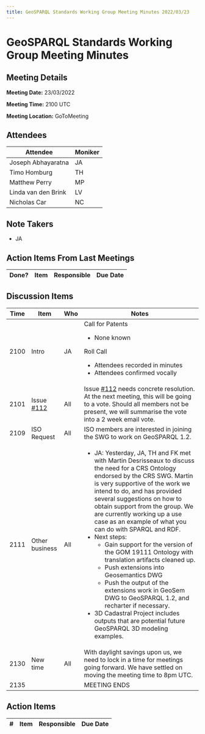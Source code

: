 ```yaml
---
title: GeoSPARQL Standards Working Group Meeting Minutes 2022/03/23
---
```

# GeoSPARQL Standards Working Group Meeting Minutes
## Meeting Details
**Meeting Date:** 23/03/2022

**Meeting Time:** 2100 UTC

**Meeting Location:** GoToMeeting  

## Attendees
Attendee | Moniker |
---- | ---- |
Joseph Abhayaratna | JA |
Timo Homburg | TH |
Matthew Perry | MP |
Linda van den Brink | LV |
Nicholas Car | NC |

## Note Takers
- JA

## Action Items From Last Meetings
Done? | Item | Responsible | Due Date |
---- | ---- | ---- | --- |


## Discussion Items
Time | Item | Who | Notes |
---- | ---- | ---- | ---- |
2100 | Intro | JA | Call for Patents<ul><li>None known</li></ul>Roll Call<ul><li>Attendees recorded in minutes</li><li>Attendees confirmed vocally</li></ul> |
2101 | Issue [#112](https://github.com/opengeospatial/ogc-geosparql/issues/112) | All | Issue  [#112](https://github.com/opengeospatial/ogc-geosparql/issues/112) needs concrete resolution. At the next meeting, this will be going to a vote. Should all members not be present, we will summarise the vote into a 2 week email vote. |
2109 | ISO Request | All | ISO members are interested in joining the SWG to work on GeoSPARQL 1.2. |
2111 | Other business | All | <ul><li>JA: Yesterday, JA, TH and FK met with Martin Desrisseaux to discuss the need for a CRS Ontology endorsed by the CRS SWG. Martin is very supportive of the work we intend to do, and has provided several suggestions on how to obtain support from the group. We are currently working up a use case as an example of what you can do with SPARQL and RDF.</li><li>Next steps:<ul><li>Gain support for the version of the GOM 19111 Ontology with translation artifacts cleaned up.</li><li>Push extensions into Geosemantics DWG</li><li> Push the output of the extensions work in GeoSem DWG to GeoSPARQL 1.2, and recharter if necessary.</li></ul></li><li>3D Cadastral Project includes outputs that are potential future GeoSPARQL 3D modeling examples.</li></ul> |
2130 | New time | All | With daylight savings upon us, we need to lock in a time for meetings going forward. We have settled on moving the meeting time to 8pm UTC. |
2135 | | | MEETING ENDS |

## Action Items
\# | Item | Responsible | Due Date |
---- | ---- | ---- | ---- |
